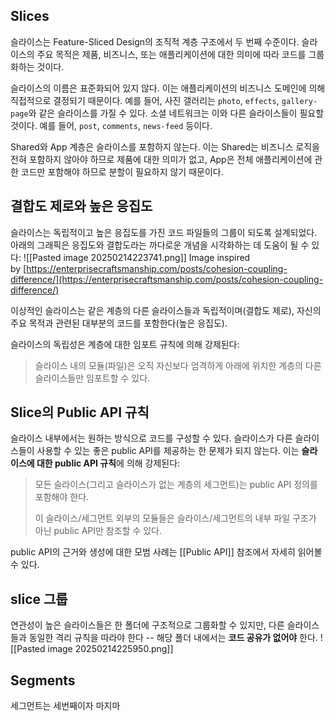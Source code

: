 ## Slices
슬라이스는 Feature-Sliced Design의 조직적 계층 구조에서 두 번째 수준이다. 슬라이스의 주요 목적은 제품, 비즈니스, 또는 애플리케이션에 대한 의미에 따라 코드를 그룹화하는 것이다.

슬라이스의 이름은 표준화되어 있지 않다. 이는 애플리케이션의 비즈니스 도메인에 의해 직접적으로 결정되기 때문이다. 예를 들어, 사진 갤러리는 `photo`, `effects`, `gallery-page`와 같은 슬라이스를 가질 수 있다. 소셜 네트워크는 이와 다른 슬라이스들이 필요할 것이다. 예를 들어, `post`, `comments`, `news-feed` 등이다.

Shared와 App 계층은 슬라이스를 포함하지 않는다. 이는 Shared는 비즈니스 로직을 전혀 포함하지 않아야 하므로 제품에 대한 의미가 없고, App은 전체 애플리케이션에 관한 코드만 포함해야 하므로 분할이 필요하지 않기 때문이다.

## 결합도 제로와 높은 응집도

슬라이스는 독립적이고 높은 응집도를 가진 코드 파일들의 그룹이 되도록 설계되었다. 아래의 그래픽은 응집도와 결합도라는 까다로운 개념을 시각화하는 데 도움이 될 수 있다:
![[Pasted image 20250214223741.png]]
Image inspired by [https://enterprisecraftsmanship.com/posts/cohesion-coupling-difference/](https://enterprisecraftsmanship.com/posts/cohesion-coupling-difference/)

이상적인 슬라이스는 같은 계층의 다른 슬라이스들과 독립적이며(결합도 제로), 자신의 주요 목적과 관련된 대부분의 코드를 포함한다(높은 응집도).

슬라이스의 독립성은 계층에 대한 임포트 규칙에 의해 강제된다:

> 슬라이스 내의 모듈(파일)은 오직 자신보다 엄격하게 아래에 위치한 계층의 다른 슬라이스들만 임포트할 수 있다.

## Slice의 Public API 규칙
슬라이스 내부에서는 원하는 방식으로 코드를 구성할 수 있다. 슬라이스가 다른 슬라이스들이 사용할 수 있는 좋은 public API를 제공하는 한 문제가 되지 않는다. 이는 **슬라이스에 대한 public API 규칙**에 의해 강제된다:

> 모든 슬라이스(그리고 슬라이스가 없는 계층의 세그먼트)는 public API 정의를 포함해야 한다.
> 
> 이 슬라이스/세그먼트 외부의 모듈들은 슬라이스/세그먼트의 내부 파일 구조가 아닌 public API만 참조할 수 있다.

public API의 근거와 생성에 대한 모범 사례는 [[Public API]] 참조에서 자세히 읽어볼 수 있다.

## slice 그룹
연관성이 높은 슬라이스들은 한 폴더에 구조적으로 그룹화할 수 있지만, 다른 슬라이스들과 동일한 격리 규칙을 따라야 한다 -- 해당 폴더 내에서는 **코드 공유가 없어야** 한다.
![[Pasted image 20250214225950.png]]

## Segments
세그먼트는 세번째이자 마지마
